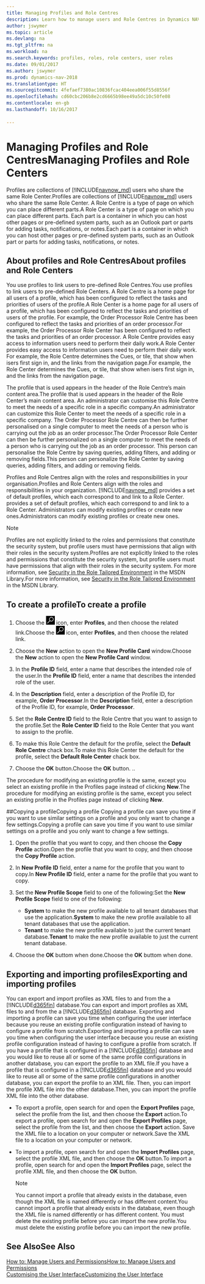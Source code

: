 ```yaml
---
title: Managing Profiles and Role Centres
description: Learn how to manage users and Role Centres in Dynamics NAV.
author: jswymer
ms.topic: article
ms.devlang: na
ms.tgt_pltfrm: na
ms.workload: na
ms.search.keywords: profiles, roles, role centers, user roles
ms.date: 09/01/2017
ms.author: jswymer
ms.prod: dynamics-nav-2018
ms.translationtype: HT
ms.sourcegitcommit: 4fefaef7380ac10836fcac404eea006f55d8556f
ms.openlocfilehash: cd60cbc206b8e2cd6665b98ee49a5dc10c50fe08
ms.contentlocale: en-gb
ms.lasthandoff: 10/16/2017

---
```

# <a name="managing-profiles-and-role-centers"></a><span data-ttu-id="a5665-103">Managing Profiles and Role Centres</span><span class="sxs-lookup"><span data-stu-id="a5665-103">Managing Profiles and Role Centers</span></span>
<span data-ttu-id="a5665-104">Profiles are collections of [!INCLUDE[navnow_md](includes/navnow_md.md)] users who share the same Role Center.</span><span class="sxs-lookup"><span data-stu-id="a5665-104">Profiles are collections of [!INCLUDE[navnow_md](includes/navnow_md.md)] users who share the same Role Center.</span></span> <span data-ttu-id="a5665-105">A Role Centre is a type of page on which you can place different parts.</span><span class="sxs-lookup"><span data-stu-id="a5665-105">A Role Center is a type of page on which you can place different parts.</span></span> <span data-ttu-id="a5665-106">Each part is a container in which you can host other pages or pre-defined system parts, such as an Outlook part or parts for adding tasks, notifications, or notes.</span><span class="sxs-lookup"><span data-stu-id="a5665-106">Each part is a container in which you can host other pages or pre-defined system parts, such as an Outlook part or parts for adding tasks, notifications, or notes.</span></span>  

## <a name="about-profiles-and-role-centers"></a><span data-ttu-id="a5665-107">About profiles and Role Centres</span><span class="sxs-lookup"><span data-stu-id="a5665-107">About profiles and Role Centers</span></span>
<span data-ttu-id="a5665-108">You use profiles to link users to pre-defined Role Centres.</span><span class="sxs-lookup"><span data-stu-id="a5665-108">You use profiles to link users to pre-defined Role Centers.</span></span> <span data-ttu-id="a5665-109">A Role Centre is a home page for all users of a profile, which has been configured to reflect the tasks and priorities of users of the profile.</span><span class="sxs-lookup"><span data-stu-id="a5665-109">A Role Center is a home page for all users of a profile, which has been configured to reflect the tasks and priorities of users of the profile.</span></span> <span data-ttu-id="a5665-110">For example, the Order Processor Role Centre has been configured to reflect the tasks and priorities of an order processor.</span><span class="sxs-lookup"><span data-stu-id="a5665-110">For example, the Order Processor Role Center has been configured to reflect the tasks and priorities of an order processor.</span></span> <span data-ttu-id="a5665-111">A Role Centre provides easy access to information users need to perform their daily work.</span><span class="sxs-lookup"><span data-stu-id="a5665-111">A Role Center provides easy access to information users need to perform their daily work.</span></span> <span data-ttu-id="a5665-112">For example, the Role Centre determines the Cues, or tile, that show when isers first sign in, and the links from the navigation page.</span><span class="sxs-lookup"><span data-stu-id="a5665-112">For example, the Role Center determines the Cues, or tile, that show when isers first sign in, and the links from the navigation page.</span></span>

<span data-ttu-id="a5665-113">The profile that is used appears in the header of the Role Centre’s main content area.</span><span class="sxs-lookup"><span data-stu-id="a5665-113">The profile that is used appears in the header of the Role Center’s main content area.</span></span> <span data-ttu-id="a5665-114">An administrator can customise this Role Centre to meet the needs of a specific role in a specific company.</span><span class="sxs-lookup"><span data-stu-id="a5665-114">An administrator can customize this Role Center to meet the needs of a specific role in a specific company.</span></span> <span data-ttu-id="a5665-115">The Order Processor Role Centre can then be further personalised on a single computer to meet the needs of a person who is carrying out the job as an order processor.</span><span class="sxs-lookup"><span data-stu-id="a5665-115">The Order Processor Role Center can then be further personalized on a single computer to meet the needs of a person who is carrying out the job as an order processor.</span></span> <span data-ttu-id="a5665-116">This person can personalise the Role Centre by saving queries, adding filters, and adding or removing fields.</span><span class="sxs-lookup"><span data-stu-id="a5665-116">This person can personalize the Role Center by saving queries, adding filters, and adding or removing fields.</span></span>

<span data-ttu-id="a5665-117">Profiles and Role Centres align with the roles and responsibilities in your organisation.</span><span class="sxs-lookup"><span data-stu-id="a5665-117">Profiles and Role Centers align with the roles and responsibilities in your organization.</span></span> [!INCLUDE[navnow_md](includes/navnow_md.md)]<span data-ttu-id="a5665-118"> provides a set of default profiles, which each correspond to and link to a Role Center.</span><span class="sxs-lookup"><span data-stu-id="a5665-118"> provides a set of default profiles, which each correspond to and link to a Role Center.</span></span> <span data-ttu-id="a5665-119">Administrators can modify existing profiles or create new ones.</span><span class="sxs-lookup"><span data-stu-id="a5665-119">Administrators can modify existing profiles or create new ones.</span></span>  
  
> [!NOTE]  
>  <span data-ttu-id="a5665-120">Profiles are not explicitly linked to the roles and permissions that constitute the security system, but profile users must have permissions that align with their roles in the security system.</span><span class="sxs-lookup"><span data-stu-id="a5665-120">Profiles are not explicitly linked to the roles and permissions that constitute the security system, but profile users must have permissions that align with their roles in the security system.</span></span> <span data-ttu-id="a5665-121">For more information, see [Security in the Role Tailored Environment](http://go.microsoft.com/fwlink?LinkId=147633) in the MSDN Library.</span><span class="sxs-lookup"><span data-stu-id="a5665-121">For more information, see [Security in the Role Tailored Environment](http://go.microsoft.com/fwlink?LinkId=147633) in the MSDN Library.</span></span> 

## <a name="to-create-a-profile"></a><span data-ttu-id="a5665-122">To create a profile</span><span class="sxs-lookup"><span data-stu-id="a5665-122">To create a profile</span></span>
1.  <span data-ttu-id="a5665-123">Choose the ![Search for Page or Report](media/ui-search/search_small.png "Search for Page or Report icon") icon, enter **Profiles**, and then choose the related link.</span><span class="sxs-lookup"><span data-stu-id="a5665-123">Choose the ![Search for Page or Report](media/ui-search/search_small.png "Search for Page or Report icon") icon, enter **Profiles**, and then choose the related link.</span></span>  
  
2.  <span data-ttu-id="a5665-124">Choose the **New** action to open the **New Profile Card** window.</span><span class="sxs-lookup"><span data-stu-id="a5665-124">Choose the **New** action to open the **New Profile Card** window.</span></span>  
  
3.  <span data-ttu-id="a5665-125">In the **Profile ID** field, enter a name that describes the intended role of the user.</span><span class="sxs-lookup"><span data-stu-id="a5665-125">In the **Profile ID** field, enter a name that describes the intended role of the user.</span></span>  
  
4.  <span data-ttu-id="a5665-126">In the **Description** field, enter a description of the Profile ID, for example, **Order Processor**.</span><span class="sxs-lookup"><span data-stu-id="a5665-126">In the **Description** field, enter a description of the Profile ID, for example, **Order Processor**.</span></span>  
  
5.  <span data-ttu-id="a5665-127">Set the **Role Centre ID** field to the Role Centre that you want to assign to the profile.</span><span class="sxs-lookup"><span data-stu-id="a5665-127">Set the **Role Center ID** field to the Role Center that you want to assign to the profile.</span></span>  
  
6.  <span data-ttu-id="a5665-128">To make this Role Centre the default for the profile, select the **Default Role Centre** chack box.</span><span class="sxs-lookup"><span data-stu-id="a5665-128">To make this Role Center the default for the profile, select the **Default Role Center** chack box.</span></span>  
  
7.  <span data-ttu-id="a5665-129">Choose the **OK** button.</span><span class="sxs-lookup"><span data-stu-id="a5665-129">Choose the **OK** button.</span></span> <span data-ttu-id="a5665-130">.</span><span class="sxs-lookup"><span data-stu-id="a5665-130">.</span></span>  
  
<span data-ttu-id="a5665-131">The procedure for modifying an existing profile is the same, except you select an existing profile in the Profiles page instead of clicking **New**.</span><span class="sxs-lookup"><span data-stu-id="a5665-131">The procedure for modifying an existing profile is the same, except you select an existing profile in the Profiles page instead of clicking **New**.</span></span>  


##<a name="copying-a-profile"></a><span data-ttu-id="a5665-132">Copying a profile</span><span class="sxs-lookup"><span data-stu-id="a5665-132">Copying a profile</span></span> 
<span data-ttu-id="a5665-133">Copying a profile can save you time if you want to use similar settings on a profile and you only want to change a few settings.</span><span class="sxs-lookup"><span data-stu-id="a5665-133">Copying a profile can save you time if you want to use similar settings on a profile and you only want to change a few settings.</span></span>

1.  <span data-ttu-id="a5665-134">Open the profile that you want to copy, and then choose the **Copy Profile** action.</span><span class="sxs-lookup"><span data-stu-id="a5665-134">Open the profile that you want to copy, and then choose the **Copy Profile** action.</span></span>

2.  <span data-ttu-id="a5665-135">In **New Profile ID** field, enter a name for the profile that you want to copy.</span><span class="sxs-lookup"><span data-stu-id="a5665-135">In **New Profile ID** field, enter a name for the profile that you want to copy.</span></span> 

3.  <span data-ttu-id="a5665-136">Set the **New Profile Scope** field to one of the following:</span><span class="sxs-lookup"><span data-stu-id="a5665-136">Set the **New Profile Scope** field to one of the following:</span></span>

    - <span data-ttu-id="a5665-137">**System** to make the new profile available to all tenant databases that use the application.</span><span class="sxs-lookup"><span data-stu-id="a5665-137">**System** to make the new profile available to all tenant databases that use the application.</span></span>
    - <span data-ttu-id="a5665-138">**Tenant** to make the new profile available to just the current tenant database.</span><span class="sxs-lookup"><span data-stu-id="a5665-138">**Tenant** to make the new profile available to just the current tenant database.</span></span> 
4. <span data-ttu-id="a5665-139">Choose the **OK** buttom when done.</span><span class="sxs-lookup"><span data-stu-id="a5665-139">Choose the **OK** buttom when done.</span></span>

## <span data-ttu-id="a5665-140"><a name="ExportImportProfile"></a>Exporting and importing profiles</span><span class="sxs-lookup"><span data-stu-id="a5665-140"><a name="ExportImportProfile"></a>Exporting and importing profiles</span></span>

<span data-ttu-id="a5665-141">You can export and import profiles as XML files to and from the a [!INCLUDE[d365fin](includes/d365fin_md.md)] database.</span><span class="sxs-lookup"><span data-stu-id="a5665-141">You can export and import profiles as XML files to and from the a [!INCLUDE[d365fin](includes/d365fin_md.md)] database.</span></span> <span data-ttu-id="a5665-142">Exporting and importing a profile can save you time when configuring the user interface because you reuse an existing profile configuration instead of having to configure a profile from scratch.</span><span class="sxs-lookup"><span data-stu-id="a5665-142">Exporting and importing a profile can save you time when configuring the user interface because you reuse an existing profile configuration instead of having to configure a profile from scratch.</span></span> <span data-ttu-id="a5665-143">If you have a profile that is configured in a [!INCLUDE[d365fin](includes/d365fin_md.md)] database and you would like to reuse all or some of the same profile configurations in another database, you can export the profile to an XML file.</span><span class="sxs-lookup"><span data-stu-id="a5665-143">If you have a profile that is configured in a [!INCLUDE[d365fin](includes/d365fin_md.md)] database and you would like to reuse all or some of the same profile configurations in another database, you can export the profile to an XML file.</span></span> <span data-ttu-id="a5665-144">Then, you can import the profile XML file into the other database.</span><span class="sxs-lookup"><span data-stu-id="a5665-144">Then, you can import the profile XML file into the other database.</span></span>

-   <span data-ttu-id="a5665-145">To export a profile, open search for and open the **Export Profiles** page, select the profile from the list, and then choose the **Export** action.</span><span class="sxs-lookup"><span data-stu-id="a5665-145">To export a profile, open search for and open the **Export Profiles** page, select the profile from the list, and then choose the **Export** action.</span></span> <span data-ttu-id="a5665-146">Save the XML file to a location on your computer or network.</span><span class="sxs-lookup"><span data-stu-id="a5665-146">Save the XML file to a location on your computer or network.</span></span> 
  
-   <span data-ttu-id="a5665-147">To import a profile, open search for and open the **Import Profiles** page, select the profile XML file, and then choose the **OK** button.</span><span class="sxs-lookup"><span data-stu-id="a5665-147">To import a profile, open search for and open the **Import Profiles** page, select the profile XML file, and then choose the **OK** button.</span></span> 

    > [!NOTE]  
    >  <span data-ttu-id="a5665-148">You cannot import a profile that already exists in the database, even though the XML file is named differently or has different content.</span><span class="sxs-lookup"><span data-stu-id="a5665-148">You cannot import a profile that already exists in the database, even though the XML file is named differently or has different content.</span></span> <span data-ttu-id="a5665-149">You must delete the existing profile before you can import the new profile.</span><span class="sxs-lookup"><span data-stu-id="a5665-149">You must delete the existing profile before you can import the new profile.</span></span> 



## <a name="see-also"></a><span data-ttu-id="a5665-150">See Also</span><span class="sxs-lookup"><span data-stu-id="a5665-150">See Also</span></span>  
[<span data-ttu-id="a5665-151">How to: Manage Users and Permissions</span><span class="sxs-lookup"><span data-stu-id="a5665-151">How to: Manage Users and Permissions</span></span>](ui-how-users-permissions.md)  
[<span data-ttu-id="a5665-152">Customising the User Interface</span><span class="sxs-lookup"><span data-stu-id="a5665-152">Customizing the User Interface</span></span>](ui-customizing-overview.md)   
<!--[Security Overview](../Security%20Overview.md)-->

